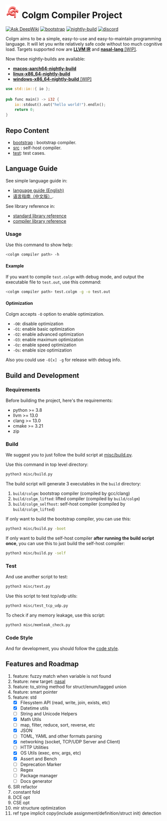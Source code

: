 # <img src="doc/logo/colgm.svg" height="45px"/> Colgm Compiler Project

[![Ask DeepWiki](https://deepwiki.com/badge.svg)](https://deepwiki.com/colgm/colgm)
[![bootstrap](https://github.com/colgm/colgm/actions/workflows/ci.yml/badge.svg)](https://github.com/colgm/colgm/actions/workflows/ci.yml)
[![nightly-build](https://github.com/colgm/colgm/actions/workflows/release.yml/badge.svg)](https://github.com/colgm/colgm/actions/workflows/release.yml)
[![discord](https://img.shields.io/discord/1369992600853020693?logo=discord&label=Colgm)](https://discord.gg/v8Uta6K8)

Colgm aims to be a simple, easy-to-use and easy-to-maintain programming language.
It will let you write relatively safe code without too much cognitive load.
Targets supported now are [__LLVM IR__](https://llvm.org/) and [__nasal-lang__ [WIP]](https://github.com/ValKmjolnir/Nasal-Interpreter).

Now these nightly-builds are available:

- [__macos-aarch64-nightly-build__](https://github.com/colgm/colgm/releases/tag/macOS_nightly)
- [__linux-x86_64-nightly-build__](https://github.com/colgm/colgm/releases/tag/linux_nightly)
- [__windows-x86_64-nightly-build__ [WIP]](https://github.com/colgm/colgm/releases/tag/windows_nightly)

```rust
use std::io::{ io };

pub func main() -> i32 {
    io::stdout().out("hello world!").endln();
    return 0;
}
```

## Repo Content

- [bootstrap](./bootstrap/main.cpp) : bootstrap compiler.
- [src](./src/main.colgm) : self-host compiler.
- [test](./test): test cases.

## Language Guide

See simple language guide in:

- [language guide (English)](./doc/guide/tutorial.md)
- [语言指南（中文版）](./doc/guide/tutorial_zh.md).

See library reference in:

- [standard library reference](./doc/guide/std_library_reference.md)
- [compiler library reference](./doc/guide/compiler_library_reference.md)

### Usage

Use this command to show help:

```sh
<colgm compiler path> -h
```

#### Example

If you want to compile `test.colgm` with debug mode,
and output the executable file to `test.out`,
use this command:

```sh
<colgm compiler path> test.colgm -g -o test.out
```

#### Optimization

Colgm accepts `-O` option to enable optimization.

- `-O0`: disable optimization
- `-O1`: enable basic optimization
- `-O2`: enable advanced optimization
- `-O3`: enable maximum optimization
- `-Oz`: enable speed optimization
- `-Os`: enable size optimization

Also you could use `-O[x] -g` for release with debug info.

## Build and Development

### Requirements

Before building the project, here's the requirements:

- python >= 3.8
- llvm >= 13.0
- clang >= 13.0
- cmake >= 3.21
- zip

### Build

We suggest you to just follow the build script at [misc/build.py](./misc/build.py).

Use this command in top level directory:

```sh
python3 misc/build.py
```

The build script will generate 3 executables in the `build`
directory:

1. `build/colgm`: bootstrap compiler (compiled by gcc/clang)
2. `build/colgm_lifted`: lifted compiler (compiled by `build/colgm`)
3. `build/colgm_selfhost`: self-host compiler (compiled by `build/colgm_lifted`)

If only want to build the bootstrap compiler, you can use this:

```sh
python3 misc/build.py -boot
```

If only want to build the self-host compiler __after running the build script once__, you can use this to just build the self-host compiler:

```sh
python3 misc/build.py -self
```

### Test

And use another script to test:

```sh
python3 misc/test.py
```

Use this script to test tcp/udp utils:

```sh
python3 misc/test_tcp_udp.py
```

To check if any memory leakage, use this script:

```sh
python3 misc/memleak_check.py
```

### Code Style

And for development, you should follow the [code style](./doc/spec/code_style.md).

## Features and Roadmap

1. feature: fuzzy match when variable is not found
2. feature: new target: [nasal](https://github.com/ValKmjolnir/Nasal-Interpreter)
3. feature: to_string method for struct/enum/tagged union
4. feature: smart pointer
5. feature: std
    - [x] Filesystem API (read, write, join, exists, etc)
    - [x] Datetime utils
    - [ ] String and Unicode Helpers
    - [x] Math Utils
    - [ ] map, filter, reduce, sort, reverse, etc
    - [x] JSON
    - [ ] TOML, YAML and other formats parsing
    - [x] networking (socket, TCP/UDP Server and Client)
    - [ ] HTTP Utilities
    - [x] OS Utils (exec, env, args, etc)
    - [x] Assert and Bench
    - [ ] Deprecation Marker
    - [ ] Regex
    - [ ] Package manager
    - [ ] Docs generator
6. SIR refactor
7. constant fold
8. DCE opt
9. CSE opt
10. mir structure optimization
11. ref type implicit copy(include assignment/definition/struct init) detection
